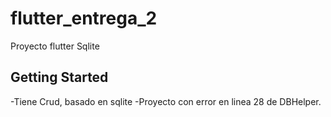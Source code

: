 # flutter_entrega_2

Proyecto flutter Sqlite

## Getting Started
-Tiene Crud, basado en sqlite
-Proyecto con error en linea 28 de DBHelper.
